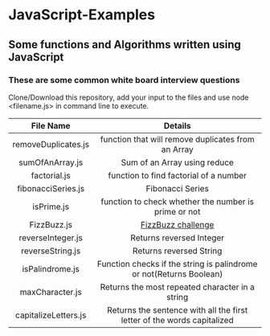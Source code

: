 # JavaScript-Examples
## Some functions and Algorithms written using JavaScript <br />
### These are some common white board interview questions
Clone/Download this repository, add your input to the files and use node <filename.js> in command line to execute. <br/>

| File Name           | Details                                                    |
| :-------------:     |:----------------------------------------------------------:| 
| removeDuplicates.js | function that will remove duplicates from an Array  | 
| sumOfAnArray.js     | Sum of  an Array using reduce                          |   
| factorial.js        | function to find factorial of a number     |
| fibonacciSeries.js  | Fibonacci Series                                           |
| isPrime.js          | function to check whether the number is prime or not   |
| FizzBuzz.js         | [FizzBuzz challenge](https://en.wikipedia.org/wiki/Fizz_buzz)|
| reverseInteger.js   | Returns reversed Integer                                   |
| reverseString.js    | Returns reversed String                                    |
|isPalindrome.js      |Function checks if the string is palindrome or not(Returns Boolean)|
|maxCharacter.js         | Returns the most repeated character in a string|
|capitalizeLetters.js| Returns the sentence with all the first letter of the words capitalized|

